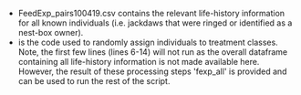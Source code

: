 - FeedExp_pairs100419.csv contains the relevant life-history information for all known individuals (i.e. jackdaws that were ringed or identified as a nest-box owner). 
- is the code used to randomly assign individuals to treatment classes. Note, the first few lines (lines 6-14) will not run as the overall dataframe containing all life-history information is not made available here. However, the result of these processing steps 'fexp_all' is provided and can be used to run the rest of the script.
